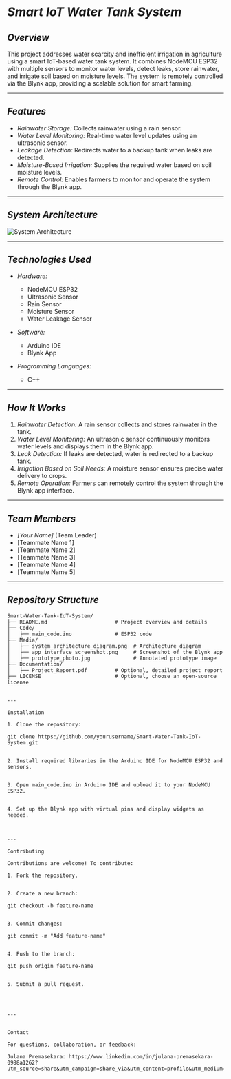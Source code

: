 # *Smart IoT Water Tank System*

## *Overview*  
This project addresses water scarcity and inefficient irrigation in agriculture using a smart IoT-based water tank system. It combines NodeMCU ESP32 with multiple sensors to monitor water levels, detect leaks, store rainwater, and irrigate soil based on moisture levels. The system is remotely controlled via the Blynk app, providing a scalable solution for smart farming.

---

## *Features*  
- *Rainwater Storage:* Collects rainwater using a rain sensor.  
- *Water Level Monitoring:* Real-time water level updates using an ultrasonic sensor.  
- *Leakage Detection:* Redirects water to a backup tank when leaks are detected.  
- *Moisture-Based Irrigation:* Supplies the required water based on soil moisture levels.  
- *Remote Control:* Enables farmers to monitor and operate the system through the Blynk app.  

---

## *System Architecture*  
![System Architecture](Media/system_architecture_diagram.png)

---

## *Technologies Used*  
- *Hardware:*  
  - NodeMCU ESP32  
  - Ultrasonic Sensor  
  - Rain Sensor  
  - Moisture Sensor  
  - Water Leakage Sensor  

- *Software:*  
  - Arduino IDE  
  - Blynk App  

- *Programming Languages:*  
  - C++  

---

## *How It Works*  
1. *Rainwater Detection:* A rain sensor collects and stores rainwater in the tank.  
2. *Water Level Monitoring:* An ultrasonic sensor continuously monitors water levels and displays them in the Blynk app.  
3. *Leak Detection:* If leaks are detected, water is redirected to a backup tank.  
4. *Irrigation Based on Soil Needs:* A moisture sensor ensures precise water delivery to crops.  
5. *Remote Operation:* Farmers can remotely control the system through the Blynk app interface.  

---

## *Team Members*  
- *[Your Name]* (Team Leader)  
- [Teammate Name 1]  
- [Teammate Name 2]  
- [Teammate Name 3]  
- [Teammate Name 4]  
- [Teammate Name 5]  

---

## *Repository Structure*  
```plaintext
Smart-Water-Tank-IoT-System/
├── README.md                      # Project overview and details
├── Code/
│   ├── main_code.ino              # ESP32 code
├── Media/
│   ├── system_architecture_diagram.png  # Architecture diagram
│   ├── app_interface_screenshot.png     # Screenshot of the Blynk app
│   ├── prototype_photo.jpg              # Annotated prototype image
├── Documentation/
│   ├── Project_Report.pdf         # Optional, detailed project report
├── LICENSE                        # Optional, choose an open-source license


---

Installation

1. Clone the repository:

git clone https://github.com/yourusername/Smart-Water-Tank-IoT-System.git


2. Install required libraries in the Arduino IDE for NodeMCU ESP32 and sensors.


3. Open main_code.ino in Arduino IDE and upload it to your NodeMCU ESP32.


4. Set up the Blynk app with virtual pins and display widgets as needed.



---

Contributing

Contributions are welcome! To contribute:

1. Fork the repository.


2. Create a new branch:

git checkout -b feature-name


3. Commit changes:

git commit -m "Add feature-name"


4. Push to the branch:

git push origin feature-name


5. Submit a pull request.




---


Contact

For questions, collaboration, or feedback:

Julana Premasekara: https://www.linkedin.com/in/julana-premasekara-0988a1262?utm_source=share&utm_campaign=share_via&utm_content=profile&utm_medium=android_app
